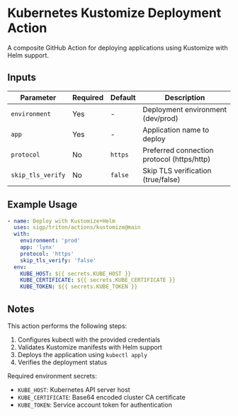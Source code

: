 # Kubernetes Kustomize Deployment Action

A composite GitHub Action for deploying applications using Kustomize with Helm support.

## Inputs

| Parameter | Required | Default | Description |
|-----------|----------|---------|-------------|
| `environment` | Yes | - | Deployment environment (dev/prod) |
| `app` | Yes | - | Application name to deploy |
| `protocol` | No | `https` | Preferred connection protocol (https/http) |
| `skip_tls_verify` | No | `false` | Skip TLS verification (true/false) |

## Example Usage

```yaml
- name: Deploy with Kustomize+Helm
  uses: sigp/triton/actions/kustomize@main
  with:
    environment: 'prod'
    app: 'lynx'
    protocol: 'https'
    skip_tls_verify: 'false'
  env:
    KUBE_HOST: ${{ secrets.KUBE_HOST }}
    KUBE_CERTIFICATE: ${{ secrets.KUBE_CERTIFICATE }}
    KUBE_TOKEN: ${{ secrets.KUBE_TOKEN }}
```

## Notes

This action performs the following steps:
1. Configures kubectl with the provided credentials
2. Validates Kustomize manifests with Helm support
3. Deploys the application using `kubectl apply`
4. Verifies the deployment status

Required environment secrets:
- `KUBE_HOST`: Kubernetes API server host
- `KUBE_CERTIFICATE`: Base64 encoded cluster CA certificate
- `KUBE_TOKEN`: Service account token for authentication